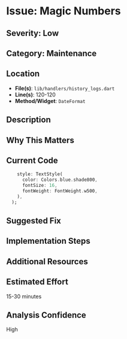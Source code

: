 # Issue: Magic Numbers

## Severity: Low

## Category: Maintenance

## Location
- **File(s)**: `lib/handlers/history_logs.dart`
- **Line(s)**: 120-120
- **Method/Widget**: `DateFormat`

## Description


## Why This Matters


## Current Code
```dart
    style: TextStyle(
      color: Colors.blue.shade800,
      fontSize: 16,
      fontWeight: FontWeight.w500,
    ),
  );
```

## Suggested Fix


## Implementation Steps


## Additional Resources


## Estimated Effort
15-30 minutes

## Analysis Confidence
High
